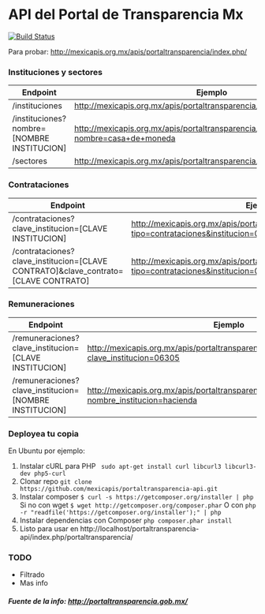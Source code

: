 API del Portal de Transparencia Mx
================
[![Build Status](https://travis-ci.org/mexicapis/portaltransparencia-api.svg)](https://travis-ci.org/mexicapis/portaltransparencia-api)

Para probar: http://mexicapis.org.mx/apis/portaltransparencia/index.php/

### Instituciones y sectores

| Endpoint                                   | Ejemplo                              |
| ------------------------------------------ | ------------------------------------ |
| /instituciones                             | http://mexicapis.org.mx/apis/portaltransparencia/index.php/instituciones                       |
| /instituciones?nombre=[NOMBRE INSTITUCION] | http://mexicapis.org.mx/apis/portaltransparencia/index.php/instituciones?nombre=casa+de+moneda |
| /sectores                                  | http://mexicapis.org.mx/apis/portaltransparencia/index.php/sectores                            |

### Contrataciones

| Endpoint                                                                           | Ejemplo                                                       |
| ---------------------------------------------------------------------------------- | ------------------------------------------------------------- |
| /contrataciones?clave_institucion=[CLAVE INSTITUCION]                              | http://mexicapis.org.mx/apis/portaltransparencia/index.php/consulta?tipo=contrataciones&institucion=06305               |
| /contrataciones?clave_institucion=[CLAVE CONTRATO]&clave_contrato=[CLAVE CONTRATO] | http://mexicapis.org.mx/apis/portaltransparencia/index.php/consulta?tipo=contrataciones&institucion=06305&contrato=1/12 |

### Remuneraciones

| Endpoint                                                    | Ejemplo                                    |
| ----------------------------------------------------------- | ------------------------------------------ |
| /remuneraciones?clave_institucion=[CLAVE INSTITUCION]       | http://mexicapis.org.mx/apis/portaltransparencia/index.php/contrataciones?clave_institucion=06305    |
| /remuneraciones?clave_institucion=[NOMBRE INSTITUCION]      | http://mexicapis.org.mx/apis/portaltransparencia/index.php/contrataciones?nombre_institucion=hacienda |

### Deployea tu copia

En Ubuntu por ejemplo:

1. Instalar cURL para PHP 
``` sudo apt-get install curl libcurl3 libcurl3-dev php5-curl```
2. Clonar repo
```git clone https://github.com/mexicapis/portaltransparencia-api.git ```
3. Instalar composer
``` $ curl -s https://getcomposer.org/installer | php ```
Si no con wget
``` $ wget http://getcomposer.org/composer.phar ```
O con
```php -r "readfile('https://getcomposer.org/installer');" | php ```
4. Instalar dependencias con Composer
```php composer.phar install```
5. Listo para usar en http://localhost/portaltransparencia-api/index.php/portaltransparencia/

### TODO

 - Filtrado
 - Mas info

##### Fuente de la info: http://portaltransparencia.gob.mx/
